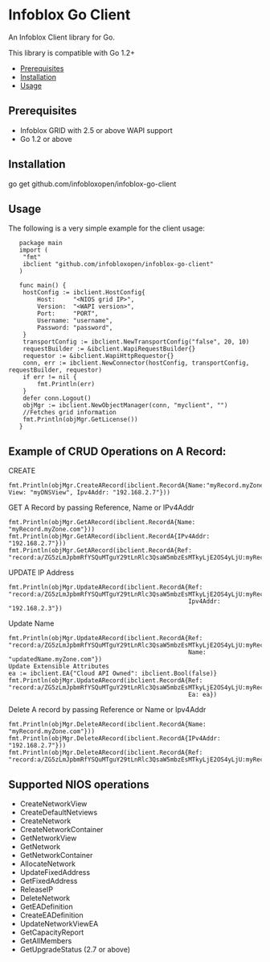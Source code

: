 # Infoblox Go Client

An Infoblox Client library for Go.

This library is compatible with Go 1.2+

- [Prerequisites](#Prerequisites)
- [Installation](#Installation)
- [Usage](#Usage)

## Prerequisites
   * Infoblox GRID with 2.5 or above WAPI support
   * Go 1.2 or above

## Installation
   go get github.com/infobloxopen/infoblox-go-client

## Usage

   The following is a very simple example for the client usage:

       package main
       import (
   	    "fmt"
   	    ibclient "github.com/infobloxopen/infoblox-go-client"
       )

       func main() {
   	    hostConfig := ibclient.HostConfig{
   		    Host:     "<NIOS grid IP>",
   		    Version:  "<WAPI version>",
   		    Port:     "PORT",
   		    Username: "username",
   		    Password: "password",
   	    }
   	    transportConfig := ibclient.NewTransportConfig("false", 20, 10)
   	    requestBuilder := &ibclient.WapiRequestBuilder{}
   	    requestor := &ibclient.WapiHttpRequestor{}
   	    conn, err := ibclient.NewConnector(hostConfig, transportConfig, requestBuilder, requestor)
   	    if err != nil {
   		    fmt.Println(err)
   	    }
   	    defer conn.Logout()
   	    objMgr := ibclient.NewObjectManager(conn, "myclient", "")
   	    //Fetches grid information
   	    fmt.Println(objMgr.GetLicense())
       }
	
## Example of CRUD Operations on A Record:
CREATE
	
	fmt.Println(objMgr.CreateARecord(ibclient.RecordA{Name:"myRecord.myZone.com", View: "myDNSView", Ipv4Addr: "192.168.2.7"}))
	
GET A Record by passing Reference, Name or IPv4Addr

	fmt.Println(objMgr.GetARecord(ibclient.RecordA{Name: "myRecord.myZone.com"}))
	fmt.Println(objMgr.GetARecord(ibclient.RecordA{IPv4Addr: "192.168.2.7"}))
	fmt.Println(objMgr.GetARecord(ibclient.RecordA{Ref: "record:a/ZG5zLmJpbmRfYSQuMTguY29tLnRlc3QsaW5mbzEsMTkyLjE2OS4yLjU:myRecord.myZone.com/myDNSView"}))
	
UPDATE IP Address

	fmt.Println(objMgr.UpdateARecord(ibclient.RecordA{Ref: "record:a/ZG5zLmJpbmRfYSQuMTguY29tLnRlc3QsaW5mbzEsMTkyLjE2OS4yLjU:myRecord.myZone.com/myDNSView", 
													  Ipv4Addr: "192.168.2.3"})
Update Name

	fmt.Println(objMgr.UpdateARecord(ibclient.RecordA{Ref: "record:a/ZG5zLmJpbmRfYSQuMTguY29tLnRlc3QsaW5mbzEsMTkyLjE2OS4yLjU:myRecord.myZone.com/myDNSView", 
													  Name: "updatedName.myZone.com"})
	Update Extensible Attributes
	ea := ibclient.EA{"Cloud API Owned": ibclient.Bool(false)}
	fmt.Println(objMgr.UpdateARecord(ibclient.RecordA{Ref: "record:a/ZG5zLmJpbmRfYSQuMTguY29tLnRlc3QsaW5mbzEsMTkyLjE2OS4yLjU:myRecord.myZone.com/myDNSView", 
													  Ea: ea})
	
Delete A record by passing Reference or Name or Ipv4Addr
 
 	fmt.Println(objMgr.DeleteARecord(ibclient.RecordA{Name: "myRecord.myZone.com"}))
	fmt.Println(objMgr.DeleteARecord(ibclient.RecordA{IPv4Addr: "192.168.2.7"}))
	fmt.Println(objMgr.DeleteARecord(ibclient.RecordA{Ref: "record:a/ZG5zLmJpbmRfYSQuMTguY29tLnRlc3QsaW5mbzEsMTkyLjE2OS4yLjU:myRecord.myZone.com/myDNSView"}))
	


## Supported NIOS operations

   * CreateNetworkView
   * CreateDefaultNetviews
   * CreateNetwork
   * CreateNetworkContainer
   * GetNetworkView
   * GetNetwork
   * GetNetworkContainer
   * AllocateNetwork
   * UpdateFixedAddress
   * GetFixedAddress
   * ReleaseIP
   * DeleteNetwork
   * GetEADefinition
   * CreateEADefinition
   * UpdateNetworkViewEA
   * GetCapacityReport
   * GetAllMembers
   * GetUpgradeStatus (2.7 or above)
